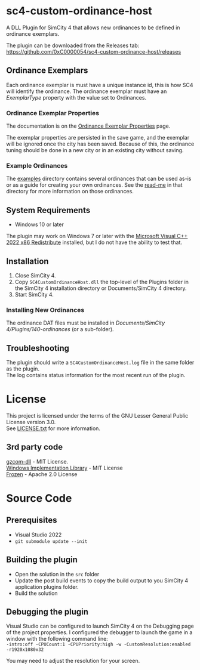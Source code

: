 # sc4-custom-ordinance-host

A DLL Plugin for SimCity 4 that allows new ordinances to be defined in ordinance exemplars.

The plugin can be downloaded from the Releases tab: https://github.com/0xC0000054/sc4-custom-ordinance-host/releases

## Ordinance Exemplars

Each ordinance exemplar is must have a unique instance id, this is how SC4 will identify the ordinance.
The ordinance exemplar must have an _ExemplarType_ property with the value set to Ordinances.

### Ordinance Exemplar Properties

The documentation is on the [Ordinance Exemplar Properties](docs/Ordinance_Exemplar_Properties.md) page.

The exemplar properties are persisted in the save game, and the exemplar will be ignored once the city has been saved.
Because of this, the ordinance tuning should be done in a new city or in an existing city without saving.

### Example Ordinances

The [examples](examples) directory contains several ordinances that can be used as-is or as a guide for creating your own ordinances.
See the [read-me](examples/README.md) in that directory for more information on those ordinances.

## System Requirements

* Windows 10 or later

The plugin may work on Windows 7 or later with the [Microsoft Visual C++ 2022 x86 Redistribute](https://aka.ms/vs/17/release/vc_redist.x86.exe)
installed, but I do not have the ability to test that.

## Installation

1. Close SimCity 4.
2. Copy `SC4CustomOrdinanceHost.dll` the top-level of the Plugins folder in the SimCity 4 installation directory or Documents/SimCity 4 directory.
3. Start SimCity 4.

### Installing New Ordinances

The ordinance DAT files must be installed in _Documents/SimCity 4/Plugins/140-ordinances_ (or a sub-folder).

## Troubleshooting

The plugin should write a `SC4CustomOrdinanceHost.log` file in the same folder as the plugin.    
The log contains status information for the most recent run of the plugin.

# License

This project is licensed under the terms of the GNU Lesser General Public License version 3.0.    
See [LICENSE.txt](LICENSE.txt) for more information.

## 3rd party code

[gzcom-dll](https://github.com/nsgomez/gzcom-dll/tree/master) - MIT License.    
[Windows Implementation Library](https://github.com/microsoft/wil) - MIT License   
[Frozen](https://github.com/serge-sans-paille/frozen) - Apache 2.0 License   

# Source Code

## Prerequisites

* Visual Studio 2022
* `git submodule update --init`

## Building the plugin

* Open the solution in the `src` folder
* Update the post build events to copy the build output to you SimCity 4 application plugins folder.
* Build the solution

## Debugging the plugin

Visual Studio can be configured to launch SimCity 4 on the Debugging page of the project properties.
I configured the debugger to launch the game in a window with the following command line:    
`-intro:off -CPUCount:1 -CPUPriority:high -w -CustomResolution:enabled -r1920x1080x32`

You may need to adjust the resolution for your screen.
